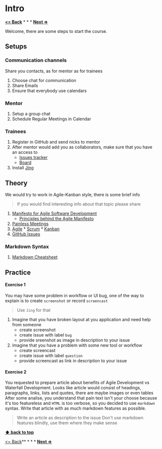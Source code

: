 # Intro

**[<= Back](../README.md)**		*	*	*	**[Next =>](../01-communication/communication.md)**

Welcome, there are some steps to start the course.

## Setups

### Communication channels

Share you contacts, as for mentor as for trainees

1. Choose chat for communication
1. Share Emails
1. Ensure that everybody use calendars

### Mentor 

1. Setup a group chat
1. Schedule Regular Meetings in Calendar

### Trainees

1. Register in GitHub and send nicks to mentor
1. After mentor would add you as collaborators, make sure that you have an access to
    * [Issues tracker](https://github.com/nesterone/sf-eng-init-gl-spring-2016/issues)
    * [Board](https://waffle.io/nesterone/sf-eng-init-gl-spring-2016)
1. Install [Jing](https://www.techsmith.com/jing.html)

## Theory

We would try to work in Agile-Kanban style, there is some brief info
 
> If you would find interesting info about that topic please share
 
1. [Manifesto for Agile Software Development](http://www.agilemanifesto.org/)
    * [Principles behind the Agile Manifesto](http://www.agilemanifesto.org/principles.html)
1. [Painless Meetings](http://egorfine.com/en/articles/painless-meetings/)
1. [Agile](https://en.wikipedia.org/wiki/Agile_software_development)
       * [Scrum](http://tinyurl.com/pomn996)
       * [Kanban](https://en.wikipedia.org/wiki/Kanban)
1. [GitHub Issues](https://guides.github.com/features/issues/)

### Markdown Syntax

1. [Markdown Cheatsheet](https://github.com/adam-p/markdown-here/wiki/Markdown-Cheatsheet)

## Practice

#### Exercise 1  

You may have some problem in workflow or UI bug, one of the way to explain is to create `screenshot` or record `screencast`

>Use `Jing` for that

1. Imagine that you have broken layout at you application and need help from someone
    * create screenshot
    * create issue with label `bug`
    * provide sreenshot as image in description to your issue
1. Imagine that you have a problem with some new tool or workflow
    * create screencast
    * create issue with label `question`
    * provide screencast as link in description to your issue

#### Exercise 2

You requested to prepare article about benefits of Agile Development vs Waterfall Development.
Looks like article would consist of headings, paragraphs, links, lists and quotes, there are maybe images or even tables
After some analise, you understand that pain text isn't your choose because it's too featureless and `HTML` is too verbose, 
so you decided to use `markdown` syntax. Write that article with as much markdown features as possible. 

> Write an article as description to the issue
> Don't use markdown features blindly, use them where they make sense 

**[⬆ back to top](#intro)**

[<= Back](../README.md)**		*	*	*	**[Next =>](../01-communication/communication.md)**
